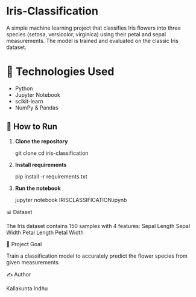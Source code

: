 # Iris-Classification
A simple machine learning project that classifies Iris flowers into three species (setosa, versicolor, virginica) using their petal and sepal measurements. The model is trained and evaluated on the classic Iris dataset.

# 🔧 Technologies Used
- Python
- Jupyter Notebook
- scikit-learn
- NumPy & Pandas

## 🚀 How to Run

1. **Clone the repository**
   
   git clone <repo-link>
   cd iris-classification

2.  **Install requirements**

     pip install -r requirements.txt

3.  **Run the notebook**

     jupyter notebook IRISCLASSIFICATION.ipynb
    
📊 Dataset

The Iris dataset contains 150 samples with 4 features:
  Sepal Length
  Sepal Width
  Petal Length
  Petal Width

🎯 Project Goal

Train a classification model to accurately predict the flower species from given measurements.

✍️ Author

Kallakunta Indhu


